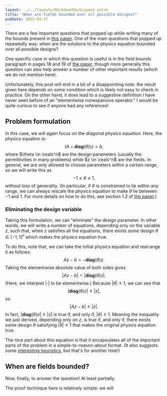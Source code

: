 ```yaml
---
layout: ../../layouts/MarkdownPostLayout.astro
title: "When are fields bounded over all possible designs?"
pubDate: 2022-04-17
---
```


There are a few important questions that popped up while writing many
of the bounds present in [this paper](https://arxiv.org/abs/2011.08002).
One of the main questions that popped up repeatedly was: when are the
solutions to the physics equation bounded over all possible designs?

One specific case in which this question is useful is in the field bounds
paragraph in pages 18 and 19 of [the paper](https://arxiv.org/abs/2011.08002),
though more generally this question can also help answer a number of other
important results (which we do not mention here).

Unfortunately, this post will end in a bit of a disappointing note:
the result given here depends on some condition which is likely not
easy to check in practice. On the other hand, it does lead to a suggestive
definition I have never seen before of an "elementwise nonexpansive operator."
I would be quite curious to see if anyone had any references!

## Problem formulation
In this case, we will again focus on the *diagonal physics
equation*. Here, the physics equation is:
$$
    (A + \mathbf{diag}(\theta))z = b,
$$
where $\theta \in \reals^n$ are the design parameters
(usually the permittivities in many problems) while
$z \in \reals^n$ are the fields. In general, we are only
allowed to choose parameters within a certain range,
so we will write this as
$$
-1 \le \theta \le 1,
$$
without loss of generality. (In particular, if $\theta$
is constrained to lie within any range, we can always
rescale the physics equation to make $\theta$ lie between
$-1$ and $1$. For more details on how to do this,
see section 1.2 of [the paper](https://arxiv.org/pdf/2011.08002).)

### Eliminating the design variable
Taking this formulation, we can "eliminate" the design parameter.
In other words, we will write a number of equations, depending only
on the variable $z$, such that, when $z$ satisfies all the equations,
there exists some design $\theta \in [-1, 1]^n$ which makes
the physics equation true.

To do this, note that, we can take the initial physics equation and
rearrange it as follows:
$$
Az - b = -\mathbf{diag}(\theta)z.
$$
Taking the elementwise absolute value of both sides gives
$$
|Az - b| = |\mathbf{diag}(\theta)z|.
$$
(Here, we interpret $|\cdot|$ to be elementwise.)
Because $|\theta| \le 1$, we can see that
$$
|\mathbf{diag}(\theta)z| \le |z|,
$$
so
$$
|Az - b| \le |z|.
$$
In fact, $|\mathbf{diag}(\theta)z| \le |z|$ is true if, and only if, $|\theta| \le 1$.
Meaning the inequality we just derived, depending only on $z$,
is true if, and only if, there exists some design $\theta$
satisfying $|\theta| \le 1$ that makes the original
physics equation true.

The nice part about this equation is that it encapsulates all of the important
parts of the problem in a simple-to-reason-about format. (It also suggests some
[interesting heuristics](https://www.nature.com/articles/s41598-021-92451-1),
but that's for another time!)

## When are fields bounded?
Now, finally, to answer the question! At least partially.

The proof technique here is relatively simple: we will 
